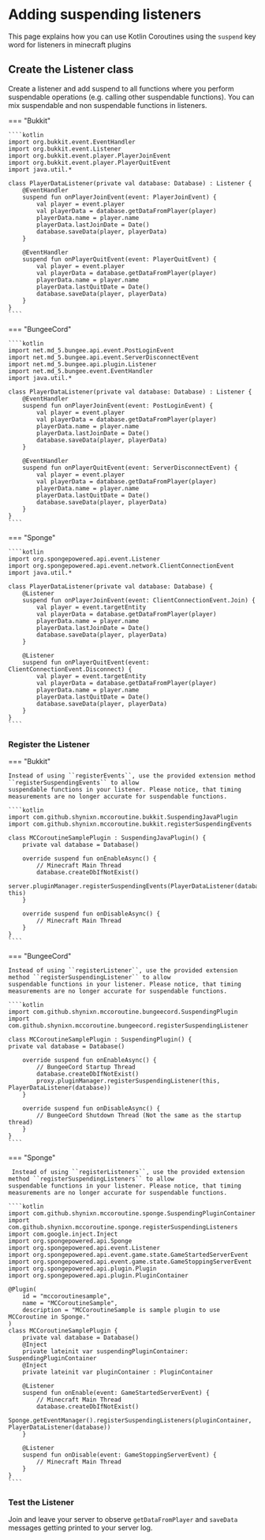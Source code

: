 # Adding suspending listeners

This page explains how you can use Kotlin Coroutines using the ``suspend`` key word for listeners in minecraft plugins

## Create the Listener class

Create a listener and add suspend to all functions where you perform suspendable operations (e.g. calling other
suspendable functions). You can mix suspendable and non suspendable functions in listeners.

=== "Bukkit"

    ````kotlin
    import org.bukkit.event.EventHandler
    import org.bukkit.event.Listener
    import org.bukkit.event.player.PlayerJoinEvent
    import org.bukkit.event.player.PlayerQuitEvent
    import java.util.*
    
    class PlayerDataListener(private val database: Database) : Listener {
        @EventHandler
        suspend fun onPlayerJoinEvent(event: PlayerJoinEvent) {
            val player = event.player
            val playerData = database.getDataFromPlayer(player)
            playerData.name = player.name
            playerData.lastJoinDate = Date()
            database.saveData(player, playerData)
        }
    
        @EventHandler
        suspend fun onPlayerQuitEvent(event: PlayerQuitEvent) {
            val player = event.player
            val playerData = database.getDataFromPlayer(player)
            playerData.name = player.name
            playerData.lastQuitDate = Date()
            database.saveData(player, playerData)
        }
    }
    ````

=== "BungeeCord"

    ````kotlin
    import net.md_5.bungee.api.event.PostLoginEvent
    import net.md_5.bungee.api.event.ServerDisconnectEvent
    import net.md_5.bungee.api.plugin.Listener
    import net.md_5.bungee.event.EventHandler
    import java.util.*
    
    class PlayerDataListener(private val database: Database) : Listener {
        @EventHandler
        suspend fun onPlayerJoinEvent(event: PostLoginEvent) {
            val player = event.player
            val playerData = database.getDataFromPlayer(player)
            playerData.name = player.name
            playerData.lastJoinDate = Date()
            database.saveData(player, playerData)
        }
    
        @EventHandler
        suspend fun onPlayerQuitEvent(event: ServerDisconnectEvent) {
            val player = event.player
            val playerData = database.getDataFromPlayer(player)
            playerData.name = player.name
            playerData.lastQuitDate = Date()
            database.saveData(player, playerData)
        }
    }
    ````

=== "Sponge"

    ````kotlin
    import org.spongepowered.api.event.Listener
    import org.spongepowered.api.event.network.ClientConnectionEvent
    import java.util.*
    
    class PlayerDataListener(private val database: Database) {
        @Listener
        suspend fun onPlayerJoinEvent(event: ClientConnectionEvent.Join) {
            val player = event.targetEntity
            val playerData = database.getDataFromPlayer(player)
            playerData.name = player.name
            playerData.lastJoinDate = Date()
            database.saveData(player, playerData)
        }
    
        @Listener
        suspend fun onPlayerQuitEvent(event: ClientConnectionEvent.Disconnect) {
            val player = event.targetEntity
            val playerData = database.getDataFromPlayer(player)
            playerData.name = player.name
            playerData.lastQuitDate = Date()
            database.saveData(player, playerData)
        }
    }
    ````

### Register the Listener 

=== "Bukkit"

    Instead of using ``registerEvents``, use the provided extension method ``registerSuspendingEvents`` to allow
    suspendable functions in your listener. Please notice, that timing measurements are no longer accurate for suspendable functions.

    ````kotlin
    import com.github.shynixn.mccoroutine.bukkit.SuspendingJavaPlugin
    import com.github.shynixn.mccoroutine.bukkit.registerSuspendingEvents
    
    class MCCoroutineSamplePlugin : SuspendingJavaPlugin() {
        private val database = Database()
    
        override suspend fun onEnableAsync() {
            // Minecraft Main Thread
            database.createDbIfNotExist()
            server.pluginManager.registerSuspendingEvents(PlayerDataListener(database), this)
        }
    
        override suspend fun onDisableAsync() {
            // Minecraft Main Thread
        }
    }
    ````

=== "BungeeCord"

    Instead of using ``registerListener``, use the provided extension method ``registerSuspendingListener`` to allow
    suspendable functions in your listener. Please notice, that timing measurements are no longer accurate for suspendable functions.

    ````kotlin
    import com.github.shynixn.mccoroutine.bungeecord.SuspendingPlugin
    import com.github.shynixn.mccoroutine.bungeecord.registerSuspendingListener
    
    class MCCoroutineSamplePlugin : SuspendingPlugin() {
    private val database = Database()
    
        override suspend fun onEnableAsync() {
            // BungeeCord Startup Thread
            database.createDbIfNotExist()
            proxy.pluginManager.registerSuspendingListener(this, PlayerDataListener(database))
        }
    
        override suspend fun onDisableAsync() {
            // BungeeCord Shutdown Thread (Not the same as the startup thread)
        }
    }
    ````

=== "Sponge"

     Instead of using ``registerListeners``, use the provided extension method ``registerSuspendingListeners`` to allow
    suspendable functions in your listener. Please notice, that timing measurements are no longer accurate for suspendable functions.

    ````kotlin
    import com.github.shynixn.mccoroutine.sponge.SuspendingPluginContainer
    import com.github.shynixn.mccoroutine.sponge.registerSuspendingListeners
    import com.google.inject.Inject
    import org.spongepowered.api.Sponge
    import org.spongepowered.api.event.Listener
    import org.spongepowered.api.event.game.state.GameStartedServerEvent
    import org.spongepowered.api.event.game.state.GameStoppingServerEvent
    import org.spongepowered.api.plugin.Plugin
    import org.spongepowered.api.plugin.PluginContainer

    @Plugin(
        id = "mccoroutinesample",
        name = "MCCoroutineSample",
        description = "MCCoroutineSample is sample plugin to use MCCoroutine in Sponge."
    )
    class MCCoroutineSamplePlugin {
        private val database = Database()
        @Inject
        private lateinit var suspendingPluginContainer: SuspendingPluginContainer
        @Inject
        private lateinit var pluginContainer : PluginContainer
    
        @Listener
        suspend fun onEnable(event: GameStartedServerEvent) {
            // Minecraft Main Thread
            database.createDbIfNotExist()
            Sponge.getEventManager().registerSuspendingListeners(pluginContainer, PlayerDataListener(database))
        }
    
        @Listener
        suspend fun onDisable(event: GameStoppingServerEvent) {
            // Minecraft Main Thread
        }
    }
    ````

### Test the Listener

Join and leave your server to observe ``getDataFromPlayer`` and ``saveData`` messages getting printed to your server log.
